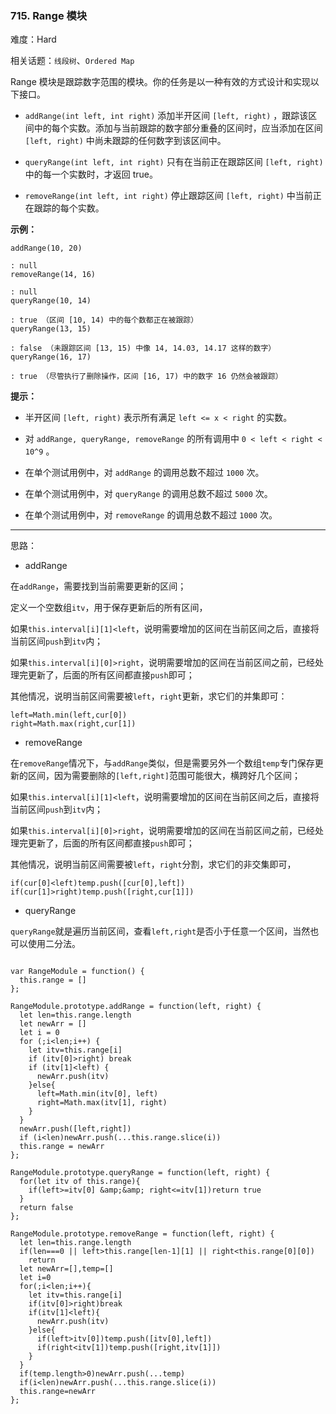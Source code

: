 ### 715. Range 模块

难度：Hard

相关话题：`线段树`、`Ordered Map`

Range 模块是跟踪数字范围的模块。你的任务是以一种有效的方式设计和实现以下接口。




* `addRange(int left, int right)`  添加半开区间 `[left, right)` ，跟踪该区间中的每个实数。添加与当前跟踪的数字部分重叠的区间时，应当添加在区间 `[left, right)` 中尚未跟踪的任何数字到该区间中。

* `queryRange(int left, int right)` 只有在当前正在跟踪区间 `[left, right)` 中的每一个实数时，才返回 true。

* `removeRange(int left, int right)` 停止跟踪区间 `[left, right)` 中当前正在跟踪的每个实数。









**示例：** 





```
addRange(10, 20)

: null
removeRange(14, 16)

: null
queryRange(10, 14)

: true （区间 [10, 14) 中的每个数都正在被跟踪）
queryRange(13, 15)

: false （未跟踪区间 [13, 15) 中像 14, 14.03, 14.17 这样的数字）
queryRange(16, 17)

: true （尽管执行了删除操作，区间 [16, 17) 中的数字 16 仍然会被跟踪）

```






**提示：** 




* 半开区间 `[left, right)` 表示所有满足 `left <= x < right` 的实数。

* 对 `addRange, queryRange, removeRange` 的所有调用中 `0 < left < right < 10^9` 。

* 在单个测试用例中，对 `addRange` 的调用总数不超过 `1000` 次。

* 在单个测试用例中，对  `queryRange`  的调用总数不超过  `5000`  次。

* 在单个测试用例中，对  `removeRange`  的调用总数不超过 `1000` 次。










-----

思路：

* addRange

在`addRange`，需要找到当前需要更新的区间；

定义一个空数组`itv`，用于保存更新后的所有区间，

如果`this.interval[i][1]<left`，说明需要增加的区间在当前区间之后，直接将当前区间`push`到`itv`内；

如果`this.interval[i][0]>right`，说明需要增加的区间在当前区间之前，已经处理完更新了，后面的所有区间都直接`push`即可；

其他情况，说明当前区间需要被`left`，`right`更新，求它们的并集即可：

```
left=Math.min(left,cur[0])
right=Math.max(right,cur[1])
```

* removeRange

在`removeRange`情况下，与`addRange`类似，但是需要另外一个数组`temp`专门保存更新的区间，因为需要删除的`[left,right]`范围可能很大，横跨好几个区间；

如果`this.interval[i][1]<left`，说明需要增加的区间在当前区间之后，直接将当前区间`push`到`itv`内；

如果`this.interval[i][0]>right`，说明需要增加的区间在当前区间之前，已经处理完更新了，后面的所有区间都直接`push`即可；

其他情况，说明当前区间需要被`left`，`right`分割，求它们的非交集即可，

```
if(cur[0]<left)temp.push([cur[0],left])
if(cur[1]>right)temp.push([right,cur[1]])
```

* queryRange

`queryRange`就是遍历当前区间，查看`left,right`是否小于任意一个区间，当然也可以使用二分法。


```

var RangeModule = function() {
  this.range = []
};

RangeModule.prototype.addRange = function(left, right) {
  let len=this.range.length
  let newArr = []
  let i = 0
  for (;i<len;i++) {
    let itv=this.range[i]
    if (itv[0]>right) break
    if (itv[1]<left) {
      newArr.push(itv)
    }else{
      left=Math.min(itv[0], left)
      right=Math.max(itv[1], right)
    }
  }
  newArr.push([left,right])
  if (i<len)newArr.push(...this.range.slice(i))
  this.range = newArr
};

RangeModule.prototype.queryRange = function(left, right) {
  for(let itv of this.range){
    if(left>=itv[0] &amp;&amp; right<=itv[1])return true
  }
  return false
};

RangeModule.prototype.removeRange = function(left, right) {
  let len=this.range.length
  if(len===0 || left>this.range[len-1][1] || right<this.range[0][0])
    return
  let newArr=[],temp=[]
  let i=0
  for(;i<len;i++){
    let itv=this.range[i]
    if(itv[0]>right)break
    if(itv[1]<left){
      newArr.push(itv)
    }else{
      if(left>itv[0])temp.push([itv[0],left])
      if(right<itv[1])temp.push([right,itv[1]])
    }
  }
  if(temp.length>0)newArr.push(...temp)
  if(i<len)newArr.push(...this.range.slice(i))
  this.range=newArr
};



```

